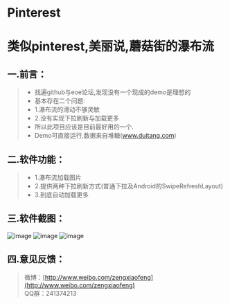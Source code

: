 # Pinterest
类似pinterest,美丽说,蘑菇街的瀑布流
===================
一.前言：
-------------

>  - 找遍github与eoe论坛,发现没有一个现成的demo是理想的
>  - 基本存在二个问题:
>  - 1.瀑布流的滑动不够灵敏 
>  - 2.没有实现下拉刷新与加载更多
>  - 所以此项目应该是目前最好用的一个.
>  - Demo可直接运行,数据来自堆糖(www.duitang.com)

二.软件功能：
-------------

>  - 1.瀑布流加载图片
>  - 2.提供两种下拉刷新方式(普通下拉及Android的SwipeRefreshLayout)
>  - 3.到底自动加载更多



三.软件截图：
-------------
![image](https://github.com/zxfnicholas/Pinterest/blob/master/Screenshots/1.jpg)
![image](https://github.com/zxfnicholas/Pinterest/blob/master/Screenshots/2.jpg)
![image](https://github.com/zxfnicholas/Pinterest/blob/master/Screenshots/3.jpg)

四.意见反馈：
-------------
> 微博：[http://www.weibo.com/zengxiaofeng](http://www.weibo.com/zengxiaofeng)  
> QQ群：241374213


